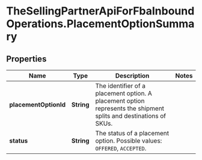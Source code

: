 # TheSellingPartnerApiForFbaInboundOperations.PlacementOptionSummary

## Properties
Name | Type | Description | Notes
------------ | ------------- | ------------- | -------------
**placementOptionId** | **String** | The identifier of a placement option. A placement option represents the shipment splits and destinations of SKUs. | 
**status** | **String** | The status of a placement option. Possible values: `OFFERED`, `ACCEPTED`. | 


